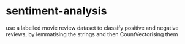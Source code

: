 # sentiment-analysis

use a labelled movie review dataset to classify positive and negative reviews, by lemmatising the strings and then CountVectorising them
